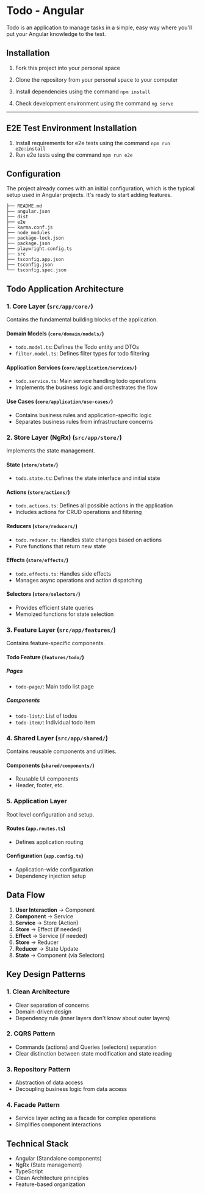 # Todo - Angular

Todo is an application to manage tasks in a simple, easy way where you'll put your Angular knowledge to the test.

## Installation

1. Fork this project into your personal space

1. Clone the repository from your personal space to your computer

1. Install dependencies using the command `npm install`

1. Check development environment using the command `ng serve`

---

## E2E Test Environment Installation

1. Install requirements for e2e tests using the command `npm run e2e:install`
1. Run e2e tests using the command `npm run e2e`

## Configuration

The project already comes with an initial configuration, which is the typical setup used in Angular projects. It's ready to start adding features.

```
├── README.md
├── angular.json
├── dist
├── e2e
├── karma.conf.js
├── node_modules
├── package-lock.json
├── package.json
├── playwright.config.ts
├── src
├── tsconfig.app.json
├── tsconfig.json
└── tsconfig.spec.json
```

## Todo Application Architecture

### 1. Core Layer (`src/app/core/`)

Contains the fundamental building blocks of the application.

#### Domain Models (`core/domain/models/`)

- `todo.model.ts`: Defines the Todo entity and DTOs
- `filter.model.ts`: Defines filter types for todo filtering

#### Application Services (`core/application/services/`)

- `todo.service.ts`: Main service handling todo operations
- Implements the business logic and orchestrates the flow

#### Use Cases (`core/application/use-cases/`)

- Contains business rules and application-specific logic
- Separates business rules from infrastructure concerns

### 2. Store Layer (NgRx) (`src/app/store/`)

Implements the state management.

#### State (`store/state/`)

- `todo.state.ts`: Defines the state interface and initial state

#### Actions (`store/actions/`)

- `todo.actions.ts`: Defines all possible actions in the application
- Includes actions for CRUD operations and filtering

#### Reducers (`store/reducers/`)

- `todo.reducer.ts`: Handles state changes based on actions
- Pure functions that return new state

#### Effects (`store/effects/`)

- `todo.effects.ts`: Handles side effects
- Manages async operations and action dispatching

#### Selectors (`store/selectors/`)

- Provides efficient state queries
- Memoized functions for state selection

### 3. Feature Layer (`src/app/features/`)

Contains feature-specific components.

#### Todo Feature (`features/todo/`)

##### Pages

- `todo-page/`: Main todo list page

##### Components

- `todo-list/`: List of todos
- `todo-item/`: Individual todo item

### 4. Shared Layer (`src/app/shared/`)

Contains reusable components and utilities.

#### Components (`shared/components/`)

- Reusable UI components
- Header, footer, etc.

### 5. Application Layer

Root level configuration and setup.

#### Routes (`app.routes.ts`)

- Defines application routing

#### Configuration (`app.config.ts`)

- Application-wide configuration
- Dependency injection setup

## Data Flow

1. **User Interaction** → Component
2. **Component** → Service
3. **Service** → Store (Action)
4. **Store** → Effect (if needed)
5. **Effect** → Service (if needed)
6. **Store** → Reducer
7. **Reducer** → State Update
8. **State** → Component (via Selectors)

## Key Design Patterns

### 1. Clean Architecture

- Clear separation of concerns
- Domain-driven design
- Dependency rule (inner layers don't know about outer layers)

### 2. CQRS Pattern

- Commands (actions) and Queries (selectors) separation
- Clear distinction between state modification and state reading

### 3. Repository Pattern

- Abstraction of data access
- Decoupling business logic from data access

### 4. Facade Pattern

- Service layer acting as a facade for complex operations
- Simplifies component interactions

## Technical Stack

- Angular (Standalone components)
- NgRx (State management)
- TypeScript
- Clean Architecture principles
- Feature-based organization
